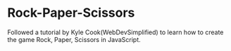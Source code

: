 # Rock-Paper-Scissors
Followed a tutorial by Kyle Cook(WebDevSimplified) to learn how to create the game Rock, Paper, Scissors in JavaScript.
